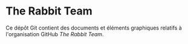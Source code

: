 # The Rabbit Team

Ce dépôt Git contient des documents et éléments graphiques relatifs à l'organisation GitHub _The Rabbit Team_.
